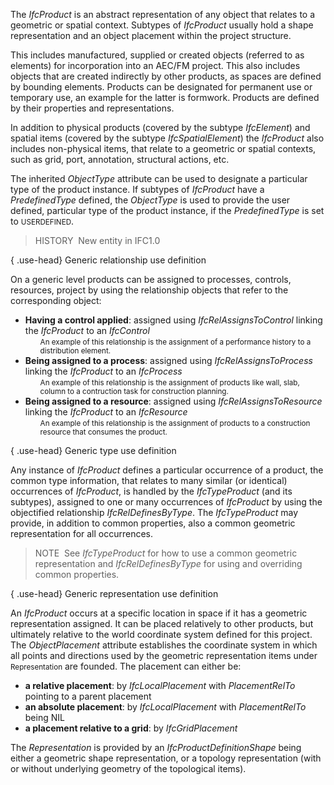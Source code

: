 The _IfcProduct_ is an abstract representation of any object that relates to a geometric or spatial context. Subtypes of _IfcProduct_ usually hold a shape representation and an object placement within the project structure.

This includes manufactured, supplied or created objects (referred to as elements) for incorporation into an AEC/FM project. This also includes objects that are created indirectly by other products, as spaces are defined by bounding elements. Products can be designated for permanent use or temporary use, an example for the latter is formwork. Products are defined by their properties and representations.

In addition to physical products (covered by the subtype _IfcElement_) and spatial items (covered by the subtype _IfcSpatialElement_) the _IfcProduct_ also includes non-physical items, that relate to a geometric or spatial contexts, such as grid, port, annotation, structural actions, etc.

The inherited _ObjectType_ attribute can be used to designate a particular type of the product instance. If subtypes of _IfcProduct_ have a _PredefinedType_ defined, the _ObjectType_ is used to provide the user defined, particular type of the product instance, if the _PredefinedType_ is set to <small>USERDEFINED</small>.

> HISTORY&nbsp; New entity in IFC1.0

{ .use-head}
Generic relationship use definition

On a generic level products can be assigned to processes, controls, resources, project by using the relationship objects that refer to the corresponding object:

<ul>
<li><b>Having a control applied</b>: assigned using
<em>IfcRelAssignsToControl</em> linking the <em>IfcProduct</em> to an
<em>IfcControl</em>
<ul>
<li style="list-style-type:none"><small>An example of this
relationship is the assignment of a performance history to a
distribution element.</small></li>
</ul>
</li>
<li><b>Being assigned to a process</b>: assigned using
<em>IfcRelAssignsToProcess</em> linking the <em>IfcProduct</em> to an
<em>IfcProcess</em>
<ul>
<li style="list-style-type:none"><small>An example of this
relationship is the assignment of products like wall, slab,
column to a contruction task for construction
planning.</small></li>
</ul>
</li>
<li><b>Being assigned to a resource</b>: assigned using
<em>IfcRelAssignsToResource</em> linking the <em>IfcProduct</em> to
an <em>IfcResource</em>
<ul>
<li style="list-style-type:none"><small>An example of this
relationship is the assignment of products to a construction
resource that consumes the product.</small></li>
</ul>
</li>
</ul>
{ .use-head}
Generic type use definition

Any instance of _IfcProduct_ defines a particular occurrence of a product, the common type information, that relates to many similar (or identical) occurrences of _IfcProduct_, is handled by the _IfcTypeProduct_ (and its subtypes), assigned to one or many occurrences of _IfcProduct_ by using the objectified relationship _IfcRelDefinesByType_. The _IfcTypeProduct_ may provide, in addition to common properties, also a common geometric representation for all occurrences.

> NOTE&nbsp; See _IfcTypeProduct_ for how to use a common geometric representation and _IfcRelDefinesByType_ for using and overriding common properties.

{ .use-head}
Generic representation use definition

An _IfcProduct_ occurs at a specific location in space if it has a geometric representation assigned. It can be placed relatively to other products, but ultimately relative to the world coordinate system defined for this project. The _ObjectPlacement_ attribute establishes the coordinate system in which all points and directions used by the geometric representation items under <small>Representation</small> are founded. The placement can either be:

* **a relative placement**: by _IfcLocalPlacement_ with _PlacementRelTo_ pointing to a parent placement
* **an absolute placement**: by _IfcLocalPlacement_ with _PlacementRelTo_ being NIL
* **a placement relative to a grid**: by _IfcGridPlacement_

The _Representation_ is provided by an _IfcProductDefinitionShape_ being either a geometric shape representation, or a topology representation (with or without underlying geometry of the topological items).